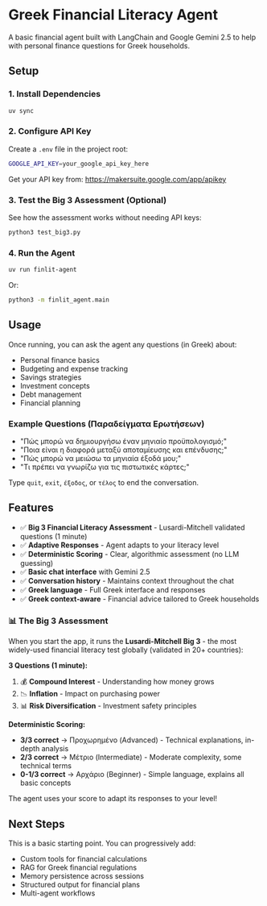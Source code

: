 # Greek Financial Literacy Agent

A basic financial agent built with LangChain and Google Gemini 2.5 to help with personal finance questions for Greek households.

## Setup

### 1. Install Dependencies

```bash
uv sync
```

### 2. Configure API Key

Create a `.env` file in the project root:

```bash
GOOGLE_API_KEY=your_google_api_key_here
```

Get your API key from: https://makersuite.google.com/app/apikey

### 3. Test the Big 3 Assessment (Optional)

See how the assessment works without needing API keys:
```bash
python3 test_big3.py
```

### 4. Run the Agent

```bash
uv run finlit-agent
```

Or:
```bash
python3 -m finlit_agent.main
```

## Usage

Once running, you can ask the agent any questions (in Greek) about:
- Personal finance basics
- Budgeting and expense tracking
- Savings strategies
- Investment concepts
- Debt management
- Financial planning

### Example Questions (Παραδείγματα Ερωτήσεων)

- "Πώς μπορώ να δημιουργήσω έναν μηνιαίο προϋπολογισμό;"
- "Ποια είναι η διαφορά μεταξύ αποταμίευσης και επένδυσης;"
- "Πώς μπορώ να μειώσω τα μηνιαία έξοδά μου;"
- "Τι πρέπει να γνωρίζω για τις πιστωτικές κάρτες;"

Type `quit`, `exit`, `έξοδος`, or `τέλος` to end the conversation.

## Features

- ✅ **Big 3 Financial Literacy Assessment** - Lusardi-Mitchell validated questions (1 minute)
- ✅ **Adaptive Responses** - Agent adapts to your literacy level
- ✅ **Deterministic Scoring** - Clear, algorithmic assessment (no LLM guessing)
- ✅ **Basic chat interface** with Gemini 2.5
- ✅ **Conversation history** - Maintains context throughout the chat
- ✅ **Greek language** - Full Greek interface and responses
- ✅ **Greek context-aware** - Financial advice tailored to Greek households

### 📊 The Big 3 Assessment

When you start the app, it runs the **Lusardi-Mitchell Big 3** - the most widely-used financial literacy test globally (validated in 20+ countries):

**3 Questions (1 minute):**
1. 💰 **Compound Interest** - Understanding how money grows
2. 📉 **Inflation** - Impact on purchasing power  
3. 📊 **Risk Diversification** - Investment safety principles

**Deterministic Scoring:**
- **3/3 correct** → Προχωρημένο (Advanced) - Technical explanations, in-depth analysis
- **2/3 correct** → Μέτριο (Intermediate) - Moderate complexity, some technical terms
- **0-1/3 correct** → Αρχάριο (Beginner) - Simple language, explains all basic concepts

The agent uses your score to adapt its responses to your level!

## Next Steps

This is a basic starting point. You can progressively add:
- Custom tools for financial calculations
- RAG for Greek financial regulations
- Memory persistence across sessions
- Structured output for financial plans
- Multi-agent workflows
